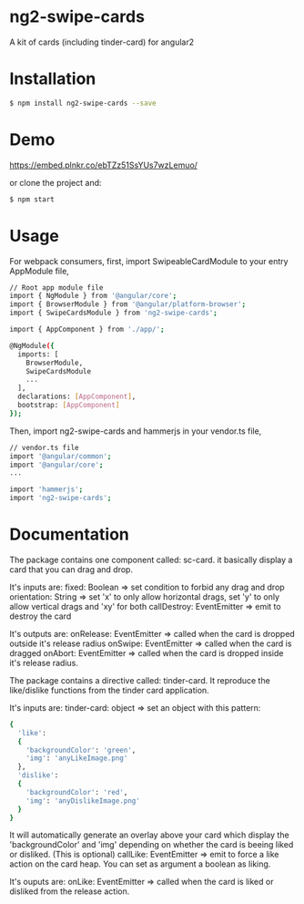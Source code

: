 # ng2-swipe-cards
A kit of cards (including tinder-card) for angular2

# Installation
```bash
$ npm install ng2-swipe-cards --save
```

# Demo
https://embed.plnkr.co/ebTZz51SsYUs7wzLemuo/

or clone the project and:
```bash
$ npm start
```

# Usage

For webpack consumers, first, import SwipeableCardModule to your entry AppModule file,

```bash
// Root app module file
import { NgModule } from '@angular/core';
import { BrowserModule } from '@angular/platform-browser';
import { SwipeCardsModule } from 'ng2-swipe-cards';

import { AppComponent } from './app/';

@NgModule({
  imports: [
    BrowserModule,
    SwipeCardsModule
    ...
  ],
  declarations: [AppComponent],
  bootstrap: [AppComponent]
});
```

Then, import ng2-swipe-cards and hammerjs in your vendor.ts file,
```bash
// vendor.ts file
import '@angular/common';
import '@angular/core';
...

import 'hammerjs';
import 'ng2-swipe-cards';
```

# Documentation

The package contains one component called: sc-card. it basically display a card that you can drag and drop.

It's inputs are:
fixed: Boolean => set condition to forbid any drag and drop
orientation: String => set 'x' to only allow horizontal drags, set 'y' to only allow vertical drags and 'xy' for both
callDestroy: EventEmitter => emit to destroy the card

It's outputs are:
onRelease: EventEmitter => called when the card is dropped outside it's release radius
onSwipe: EventEmitter => called when the card is dragged
onAbort: EventEmitter => called when the card is dropped inside it's release radius.


The package contains a directive called: tinder-card. It reproduce the like/dislike functions from the tinder card application.

It's inputs are:
tinder-card: object => set an object with this pattern:
```bash
{
  'like':
  {
    'backgroundColor': 'green',
    'img': 'anyLikeImage.png'
  },
  'dislike':
  {
    'backgroundColor': 'red',
    'img': 'anyDislikeImage.png'
  }
}
```
It will automatically generate an overlay above your card which display the 'backgroundColor' and 'img' depending on whether the card is beeing liked or disliked. (This is optional)
callLike: EventEmitter => emit to force a like action on the card heap. You can set as argument a boolean as liking.

It's ouputs are:
onLike: EventEmitter => called when the card is liked or disliked from the release action.

